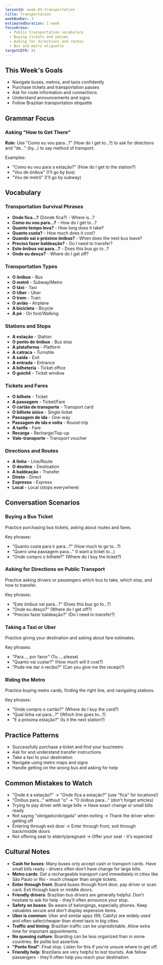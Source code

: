 ```yaml
---
lessonId: week-03-transportation
title: Transportation
weekNumber: 3
estimatedDuration: 1 week
focusAreas:
  - Public transportation vocabulary
  - Buying tickets and passes
  - Asking for directions and routes
  - Bus and metro etiquette
targetCEFR: A1
---
```


## This Week's Goals

- Navigate buses, metros, and taxis confidently
- Purchase tickets and transportation passes
- Ask for route information and connections
- Understand announcements and signs
- Follow Brazilian transportation etiquette

## Grammar Focus

### Asking "How to Get There"

**Rule:** Use "Como eu vou para...?" (How do I get to...?) to ask for directions and "de..." (by...) to say method of transport.

Examples:
- "Como eu vou para a estação?" (How do I get to the station?)
- "Vou de ônibus" (I'll go by bus)
- "Vou de metrô" (I'll go by subway)

## Vocabulary

### Transportation Survival Phrases
- **Onde fica...?** (Dónde fica?) - Where is...?
- **Como eu vou para...?** - How do I get to...?
- **Quanto tempo leva?** - How long does it take?
- **Quanto custa?** - How much does it cost?
- **Quando sai o próximo ônibus?** - When does the next bus leave?
- **Preciso fazer baldeação?** - Do I need to transfer?
- **Este ônibus vai para...?** - Does this bus go to...?
- **Onde eu desço?** - Where do I get off?

### Transportation Types
- **O ônibus** - Bus
- **O metrô** - Subway/Metro
- **O táxi** - Taxi
- **O Uber** - Uber
- **O trem** - Train
- **O avião** - Airplane
- **A bicicleta** - Bicycle
- **A pé** - On foot/Walking

### Stations and Stops
- **A estação** - Station
- **O ponto de ônibus** - Bus stop
- **A plataforma** - Platform
- **A catraca** - Turnstile
- **A saída** - Exit
- **A entrada** - Entrance
- **A bilheteria** - Ticket office
- **O guichê** - Ticket window

### Tickets and Fares
- **O bilhete** - Ticket
- **A passagem** - Ticket/Fare
- **O cartão de transporte** - Transport card
- **O bilhete único** - Single ticket
- **Passagem de ida** - One-way
- **Passagem de ida e volta** - Round-trip
- **A tarifa** - Fare
- **Recarga** - Recharge/Top-up
- **Vale-transporte** - Transport voucher

### Directions and Routes
- **A linha** - Line/Route
- **O destino** - Destination
- **A baldeação** - Transfer
- **Direto** - Direct
- **Expresso** - Express
- **Local** - Local (stops everywhere)

## Conversation Scenarios

### Buying a Bus Ticket

Practice purchasing bus tickets, asking about routes and fares.

Key phrases:
- "Quanto custa para ir para...?" (How much to go to...?)
- "Quero uma passagem para..." (I want a ticket to...)
- "Onde compro o bilhete?" (Where do I buy the ticket?)

### Asking for Directions on Public Transport

Practice asking drivers or passengers which bus to take, which stop, and how to transfer.

Key phrases:
- "Este ônibus vai para...?" (Does this bus go to...?)
- "Onde eu desço?" (Where do I get off?)
- "Preciso fazer baldeação?" (Do I need to transfer?)

### Taking a Taxi or Uber

Practice giving your destination and asking about fare estimates.

Key phrases:
- "Para..., por favor" (To..., please)
- "Quanto vai custar?" (How much will it cost?)
- "Pode me dar o recibo?" (Can you give me the receipt?)

### Riding the Metro

Practice buying metro cards, finding the right line, and navigating stations.

Key phrases:
- "Onde compro o cartão?" (Where do I buy the card?)
- "Qual linha vai para...?" (Which line goes to...?)
- "É a próxima estação?" (Is it the next station?)

## Practice Patterns

- Successfully purchase a ticket and find your bus/metro
- Ask for and understand transfer instructions
- Take a taxi to your destination
- Navigate using metro maps and signs
- Handle getting on the wrong bus and asking for help

## Common Mistakes to Watch

- "Onde é a estação?" → "Onde fica a estação?" (use "fica" for locations!)
- "Ônibus para..." without "o" → "O ônibus para..." (don't forget articles)
- Trying to pay driver with large bills → Have exact change or small bills ready
- Not saying "obrigado/obrigada" when exiting → Thank the driver when getting off
- Entering through exit door → Enter through front, exit through back/middle doors
- Not offering seat to elderly/pregnant → Offer your seat - it's expected

## Cultural Notes

- **Cash for buses**: Many buses only accept cash or transport cards. Have small bills ready - drivers often don't have change for large bills.
- **Metro cards**: Get a rechargeable transport card immediately in cities like São Paulo or Rio - much cheaper than single tickets.
- **Enter through front**: Board buses through front door, pay driver or scan card. Exit through back or middle doors.
- **Friendly drivers**: Brazilian bus drivers are generally helpful. Don't hesitate to ask for help - they'll often announce your stop.
- **Safety on buses**: Be aware of belongings, especially phones. Keep valuables secure and don't display expensive items.
- **Uber is common**: Uber and similar apps (99, Cabify) are widely used and often safer/cheaper than street taxis in big cities.
- **Traffic and timing**: Brazilian traffic can be unpredictable. Allow extra time for important appointments.
- **No queuing culture**: Boarding can be less organized than in some countries. Be polite but assertive.
- **"Ponto final"**: Final stop. Listen for this if you're unsure where to get off.
- **Friendly help**: Brazilians are very helpful to lost tourists. Ask fellow passengers - they'll often help you reach your destination.
